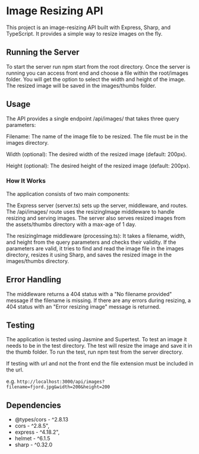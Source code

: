 # Image Resizing API
This project is an image-resizing API built with Express, Sharp, and TypeScript. It provides a simple way to 
resize images on the fly.

## Running the Server
To start the server run npm start from the root directory. Once the server is running you can access 
front end and choose a file within the root/images folder. You will get the option to select the
width and height of the image. The resized image will be saved in the images/thumbs folder.

## Usage
The API provides a single endpoint /api/images/ that takes three query parameters:

Filename: The name of the image file to be resized. The file must be in the images directory.

Width (optional): The desired width of the resized image (default: 200px).

Height (optional): The desired height of the resized image (default: 200px).

### How It Works
The application consists of two main components:

The Express server (server.ts) sets up the server, middleware, and routes. 
The /api/images/ route uses the resizingImage middleware to handle resizing and serving images. 
The server also serves resized images from the assets/thumbs directory with a max-age of 1 day.

The resizingImage middleware (processing.ts): It takes a filename, width, and height from the query 
parameters and checks their validity. If the parameters are valid, it tries to find and read the image 
file in the images directory, resizes it using Sharp, and saves the resized image in the images/thumbs directory.

## Error Handling
The middleware returns a 404 status with a "No filename provided" message if the filename is missing. 
If there are any errors during resizing, a 404 status with an "Error resizing image" message is returned.

## Testing
The application is tested using Jasmine and Supertest.
To test an image it needs to be in the test directory. The test will resize the image and save it in the thumb folder.
To run the test, run npm test from the server directory.

If testing with url and not the front end the file extension must be included in the url.

e.g. ```http://localhost:3000/api/images?filename=fjord.jpg&width=200&height=200```

## Dependencies
- @types/cors - ^2.8.13
- cors - ^2.8.5",
- express - ^4.18.2",
- helmet - ^6.1.5
- sharp - ^0.32.0
